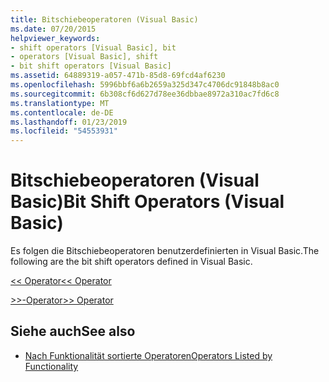 ```yaml
---
title: Bitschiebeoperatoren (Visual Basic)
ms.date: 07/20/2015
helpviewer_keywords:
- shift operators [Visual Basic], bit
- operators [Visual Basic], shift
- bit shift operators [Visual Basic]
ms.assetid: 64889319-a057-471b-85d8-69fcd4af6230
ms.openlocfilehash: 5996bbf6a6b2659a325d347c4706dc91848b8ac0
ms.sourcegitcommit: 6b308cf6d627d78ee36dbbae8972a310ac7fd6c8
ms.translationtype: MT
ms.contentlocale: de-DE
ms.lasthandoff: 01/23/2019
ms.locfileid: "54553931"
---
```

# <a name="bit-shift-operators-visual-basic"></a><span data-ttu-id="7ca34-102">Bitschiebeoperatoren (Visual Basic)</span><span class="sxs-lookup"><span data-stu-id="7ca34-102">Bit Shift Operators (Visual Basic)</span></span>
<span data-ttu-id="7ca34-103">Es folgen die Bitschiebeoperatoren benutzerdefinierten in Visual Basic.</span><span class="sxs-lookup"><span data-stu-id="7ca34-103">The following are the bit shift operators defined in Visual Basic.</span></span>  
  
 [<span data-ttu-id="7ca34-104"><\< Operator</span><span class="sxs-lookup"><span data-stu-id="7ca34-104"><\< Operator</span></span>](../../../visual-basic/language-reference/operators/left-shift-operator.md)  
  
 [<span data-ttu-id="7ca34-105">>>-Operator</span><span class="sxs-lookup"><span data-stu-id="7ca34-105">>> Operator</span></span>](../../../visual-basic/language-reference/operators/right-shift-operator.md)  
  
## <a name="see-also"></a><span data-ttu-id="7ca34-106">Siehe auch</span><span class="sxs-lookup"><span data-stu-id="7ca34-106">See also</span></span>
- [<span data-ttu-id="7ca34-107">Nach Funktionalität sortierte Operatoren</span><span class="sxs-lookup"><span data-stu-id="7ca34-107">Operators Listed by Functionality</span></span>](../../../visual-basic/language-reference/operators/operators-listed-by-functionality.md)
